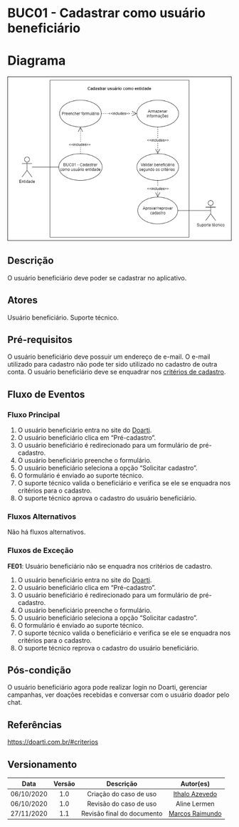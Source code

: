 # BUC01 - Cadastrar como usuário beneficiário

# Diagrama

![BUC01](../../../../assets/images/casosDeUso/BUC01.png)

## Descrição

O usuário beneficiário deve poder se cadastrar no aplicativo.

## Atores

Usuário beneficiário.
Suporte técnico.

## Pré-requisitos

O usuário beneficiário deve possuir um endereço de e-mail.
O e-mail utilizado para cadastro não pode ter sido utilizado no cadastro de outra conta.
O usuário beneficiário deve se enquadrar nos [critérios de cadastro](https://doarti.com.br/#criterios).

## Fluxo de Eventos

### Fluxo Principal

1. O usuário beneficiário entra no site do [Doarti](https://doarti.com.br/).
2. O usuário beneficiário clica em “Pré-cadastro”.
3. O usuário beneficiário é redirecionado para um formulário de pré-cadastro.
4. O usuário beneficiário preenche o formulário.
5. O usuário beneficiário seleciona a opção “Solicitar cadastro”.
6. O formulário é enviado ao suporte técnico.
7. O suporte técnico valida o beneficiário e verifica se ele se enquadra nos critérios para o cadastro.
8. O suporte técnico aprova o cadastro do usuário beneficiário.

### Fluxos Alternativos

Não há fluxos alternativos.

### Fluxos de Exceção

**FE01**: Usuário beneficiário não se enquadra nos critérios de cadastro.
   1. O usuário beneficiário entra no site do [Doarti](https://doarti.com.br/).
   2. O usuário beneficiário clica em “Pré-cadastro”.
   3. O usuário beneficiário é redirecionado para um formulário de pré-cadastro.
   4. O usuário beneficiário preenche o formulário.
   5. O usuário beneficiário seleciona a opção “Solicitar cadastro”.
   6. O formulário é enviado ao suporte técnico.
   7. O suporte técnico valida o beneficiário e verifica se ele se enquadra nos critérios para o cadastro.
   8. O suporte técnico reprova o cadastro do usuário beneficiário.

## Pós-condição

O usuário beneficiário agora pode realizar login no Doarti, gerenciar campanhas, ver doações recebidas e conversar com o usuário doador pelo chat.

## Referências

https://doarti.com.br/#criterios

## Versionamento

|    Data    | Versão |                        Descrição                         |                            Autor(es)                             |
| :--------: | :----: | :------------------------------------------------------: | :--------------------------------------------------------------: |
| 06/10/2020 | 1.0 | Criação do caso de uso | [Ithalo Azevedo](https://github.com/ithaloazevedo) |
| 06/10/2020 | 1.0 | Revisão do caso de uso | Aline Lermen |
| 27/11/2020 | 1.1 | Revisão final do documento | [Marcos Raimundo](https://github.com/MarcosFloresta) |
